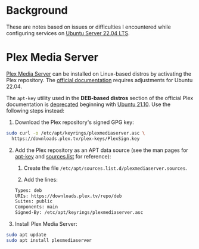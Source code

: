 # Background
These are notes based on issues or difficulties I encountered while configuring services on [Ubuntu Server 22.04 LTS](https://ubuntu.com/download/server).

# Plex Media Server
[Plex Media Server](https://www.plex.tv/media-server-downloads/#plex-media-server) can be installed on Linux-based distros by activating the Plex repository. The [official documentation](https://support.plex.tv/articles/235974187-enable-repository-updating-for-supported-linux-server-distributions/) requires adjustments for Ubuntu 22.04.

The `apt-key` utility used in the **DEB-based distros** section of the official Plex documentation is [deprecated](https://manpages.ubuntu.com/manpages/impish/man8/apt-key.8.html) beginning with [Ubuntu 21.10](https://ubuntu.com/blog/ubuntu-21-10-has-landed). Use the following steps instead:
1. Download the Plex repository's signed GPG key:
```bash
sudo curl -o /etc/apt/keyrings/plexmediaserver.asc \
  https://downloads.plex.tv/plex-keys/PlexSign.key
```
2. Add the Plex repository as an APT data source (see the man pages for [apt-key](https://manpages.ubuntu.com/manpages/jammy/man8/apt-key.8.html) and [sources.list](https://manpages.ubuntu.com/manpages/jammy/man5/sources.list.5.html) for reference):
    1. Create the file `/etc/apt/sources.list.d/plexmediaserver.sources`.
    
    2. Add the lines:
    ```bash
    Types: deb
    URIs: https://downloads.plex.tv/repo/deb
    Suites: public
    Components: main
    Signed-By: /etc/apt/keyrings/plexmediaserver.asc
    ```
3. Install Plex Media Server:
```bash
sudo apt update
sudo apt install plexmediaserver
```